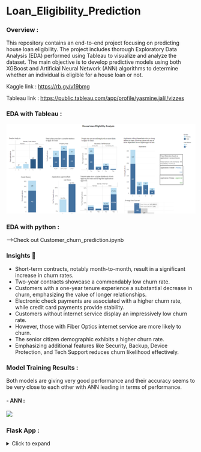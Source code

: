 # Loan_Eligibility_Prediction
### Overview :
This repository contains an end-to-end project focusing on predicting house loan eligibility. The project includes thorough Exploratory Data Analysis (EDA) performed using Tableau to visualize and analyze the dataset. The main objective is to develop predictive models using both XGBoost and Artificial Neural Network (ANN) algorithms to determine whether an individual is eligible for a house loan or not.

Kaggle link : https://rb.gy/v19bmg

Tableau link : https://public.tableau.com/app/profile/yasmine.jalil/vizzes
  ### EDA with Tableau :

 ![](dashboard.PNG)

### EDA with python :
-->Check out Customer_churn_prediction.ipynb
### Insights 🔮
- Short-term contracts, notably month-to-month, result in a significant increase in churn rates.
- Two-year contracts showcase a commendably low churn rate.
- Customers with a one-year tenure experience a substantial decrease in churn, emphasizing the value of longer relationships.
- Electronic check payments are associated with a higher churn rate, while credit card payments provide stability.
- Customers without internet service display an impressively low churn rate.
- However, those with Fiber Optics internet service are more likely to churn.
- The senior citizen demographic exhibits a higher churn rate.
- Emphasizing additional features like Security, Backup, Device Protection, and Tech Support reduces churn likelihood effectively.
  
### Model Training Results :

Both models are giving very good performance and their accuracy seems to be very close to each other with ANN leading in terms of performance. 
#### - ANN :
  
 ![](images/cr_1.PNG) 

 ### Flask App :
<details>
  <summary>Click to expand</summary>
- Form page to input users data :

 ![](images/form.PNG)
 
 - Prediction results :
   
 ![](images/2.PNG)
</details>
